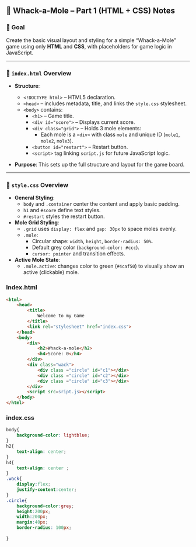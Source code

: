 ## 📒 Whack-a-Mole – Part 1 (HTML + CSS) Notes

### 🎯 Goal

Create the basic visual layout and styling for a simple “Whack-a-Mole” game using only **HTML** and **CSS**, with placeholders for game logic in JavaScript.

---

### 📄 `index.html` Overview

- **Structure**:
    
    - `<!DOCTYPE html>` – HTML5 declaration.
    - `<head>` – includes metadata, title, and links the `style.css` stylesheet.
    - `<body>` contains:
        - `<h1>` – Game title.
        - `<div id="score">` – Displays current score.
        - `<div class="grid">` – Holds 3 mole elements:
            - Each mole is a `<div>` with class `mole` and unique ID (`mole1`, `mole2`, `mole3`).
        - `<button id="restart">` – Restart button.
        - `<script>` tag linking `script.js` for future JavaScript logic.
- **Purpose**: This sets up the full structure and layout for the game board.

---

### 🎨 `style.css` Overview

- **General Styling**:
    - `body` and `.container` center the content and apply basic padding.
    - `h1` and `#score` define text styles.
    - `#restart` styles the restart button.
- **Mole Grid Styling**:
    - `.grid` uses `display: flex` and `gap: 30px` to space moles evenly.
    - `.mole`:
        - Circular shape: `width`, `height`, `border-radius: 50%`.
        - Default grey color (`background-color: #ccc`).
        - `cursor: pointer` and transition effects.
- **Active Mole State**:
    - `.mole.active`: changes color to green (`#4caf50`) to visually show an active (clickable) mole.

### Index.html

```html
<html>
	<head>
		<title>
			Welcome to my Game
		</title>
		<link rel="stylesheet" href="index.css">
	</head>
	<body>
		<div>
			<h2>Whack-a-mole</h2>
			<h4>Score: 0</h4>
		</div>
		<div class="wack">
			<div class ="circle" id="c1"></div>
			<div class ="circle" id="c2"></div>
			<div class ="circle" id="c3"></div>
		</div>
		<script src=sript.js></script>
	</body>
</html> 
```

### index.css

```css
body{
	background-color: lightblue;
}
h2{
	text-align: center;
}
h4{
	text-align: center ;
}
.wack{
	display:flex;
	justify-content:center;
}
.circle{
	background-color:grey;
	height:200px;
	width:200px;
	margin:40px;
	border-radius: 100px;
	 
}
```